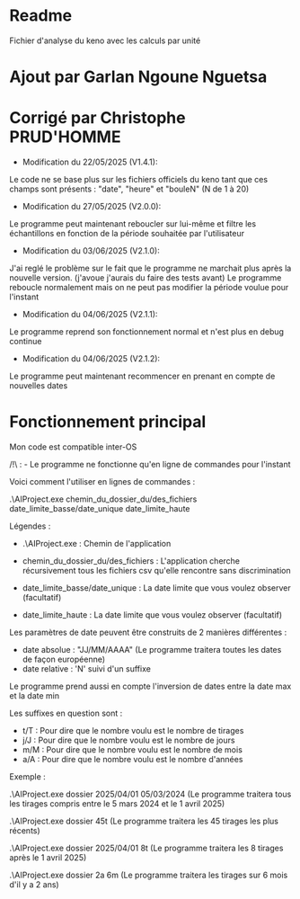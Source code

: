# Readme

Fichier d'analyse du keno avec les calculs par unité

# Ajout par Garlan Ngoune Nguetsa
# Corrigé par Christophe PRUD'HOMME
- Modification du 22/05/2025 (V1.4.1):

Le code ne se base plus sur les fichiers officiels du keno tant que ces champs sont présents :
"date", "heure" et "bouleN" (N de 1 à 20)

- Modification du 27/05/2025 (V2.0.0):

Le programme peut maintenant reboucler sur lui-même et filtre les échantillons en fonction de la période souhaitée par l'utilisateur

-  Modification du 03/06/2025 (V2.1.0):

J'ai reglé le problème sur le fait que le programme ne marchait plus après la nouvelle version. (j'avoue j'aurais du faire des tests avant)
Le programme reboucle normalement mais on ne peut pas modifier la période voulue pour l'instant

- Modification du 04/06/2025 (V2.1.1):

Le programme reprend son fonctionnement normal et n'est plus en debug continue

- Modification du 04/06/2025 (V2.1.2):

Le programme peut maintenant recommencer en prenant en compte de nouvelles dates

# Fonctionnement principal

Mon code est compatible inter-OS

/!\ :
    - Le programme ne fonctionne qu'en ligne de commandes pour l'instant

Voici comment l'utiliser en lignes de commandes :

.\AIProject.exe chemin_du_dossier_du/des_fichiers date_limite_basse/date_unique date_limite_haute

Légendes :

- .\AIProject.exe : Chemin de l'application

- chemin_du_dossier_du/des_fichiers : L'application cherche récursivement tous les fichiers csv qu'elle rencontre sans discrimination

- date_limite_basse/date_unique : La date limite que vous voulez observer (facultatif)

- date_limite_haute : La date limite que vous voulez observer (facultatif)

Les paramètres de date peuvent être construits de 2 manières différentes :

- date absolue : "JJ/MM/AAAA" (Le programme traitera toutes les dates de façon européenne)
- date relative : 'N' suivi d'un suffixe

Le programme prend aussi en compte l'inversion de dates entre la date max et la date min

Les suffixes en question sont : 

- t/T : Pour dire que le nombre voulu est le nombre de tirages
- j/J : Pour dire que le nombre voulu est le nombre de jours
- m/M : Pour dire que le nombre voulu est le nombre de mois
- a/A : Pour dire que le nombre voulu est le nombre d'années

Exemple :

.\AIProject.exe dossier 2025/04/01 05/03/2024 (Le programme traitera tous les tirages compris entre le 5 mars 2024 et le 1 avril 2025)

.\AIProject.exe dossier 45t (Le programme traitera les 45 tirages les plus récents)

.\AIProject.exe dossier 2025/04/01 8t (Le programme traitera les 8 tirages après le 1 avril 2025)

.\AIProject.exe dossier 2a 6m (Le programme traitera les tirages sur 6 mois d'il y a 2 ans)
